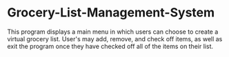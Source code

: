 # Grocery-List-Management-System
This program displays a main menu in which users can choose to create a virtual grocery list. User's may add, remove, and check off items, as well as exit the program once they have checked off all of the items on their list.
